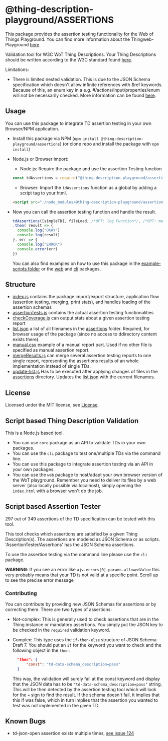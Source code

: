 # @thing-description-playground/**ASSERTIONS**

This package provides the assertion testing functionality for the Web of Things Playground.
You can find more information about the Thingweb-Playground [here](https://github.com/thingweb/thingweb-playground).

Validation tool for W3C WoT Thing Descriptions. Your Thing Descriptions should be written according to the W3C standard found [here](https://w3c.github.io/wot-thing-description/#).

Limitations: 

* There is limited nested validation. This is due to the JSON Schema specification which doesn't allow infinite references with $ref keywords. Because of this, an enum key in a e.g. #/actions/input/properties/enum will not be necessarily checked. More information can be found [here](http://json-schema.org/draft/2019-09/json-schema-core.html#rfc.section.8.2.4.3).

## Usage

You can use this package to integrate TD assertion testing in your own Browser/NPM application.

* Install this package via NPM (`npm install @thing-description-playground/assertions`) (or clone repo and install the package with `npm install`)
* Node.js or Browser import:
  * Node.js: Require the package and use the assertion Testing function

  ```javascript
  const tdAssertions = require("@thing-description-playground/assertions")
  ```

  * Browser: Import the `tdAssertions` function as a global by adding a script tag to your html.

  ```html
  <script src="./node_modules/@thing-description-playground/assertions/dist/web-bundle.min.js"></script>
  ```

* Now you can call the assertion testing function and handle the result.

  ```javascript
  tdAssertions([simpleTD], fileLoad, /*OPT: log Function*/, /*OPT: manual report*/)
  .then( result => {
    console.log("OKAY")
    console.log(result)
  }, err => {
    console.log("ERROR")
    console.error(err)
  })
  ```

  You can also find examples on how to use this package in the [example-scripts folder](./example-scripts) or the [web] and [cli] packages.

## Structure

* [index.js](./index.js) contains the package import/export structure, application flow (assertion testing, merging, print stats), and handles loading of the assertion schemas
* [assertionTests.js](./assertionTests.js) contains the actual assertion testing functionalities
* [checkCoverage.js](./checkCoverage.js) can output stats about a given assertion testing report
* [list.json](./list.json) a list of all filenames in the [assertions](./assertions) folder. Required, for browser usage of the package (since no access to ddirectory content exists there).
* [manual.csv](./manual.csv) example of a manual report part. Used if no other file is specified as manual assertion report.
* [mergeResults.js](./mergeResults.js) can merge several assertion testing reports to one single report, representing the assertions results of an whole implementation instead of single TDs.
* [update-list.js](./update-list.js) Has to be executed after applying changes of files in the [assertions](./assertions) directory. Updates the [list.json](./list.json) with the current filenames.

## License

Licensed under the MIT license, see [License](./LICENSE.md).

## Script based Thing Description Validation

This is a Node.js based tool.

* You can use `core` package as an API to validate TDs in your own packages.
* You can use the `cli` package to test one/multiple TDs via the command line.
* You can use this package to integrate assertion testing via an API in your own packages.
* You can use the `web` package to host/adapt your own browser version of the WoT playground. Remember you need to deliver its files by a web server (also locally possible via localhost), simply opening the `index.html` with a browser won't do the job.

## Script based Assertion Tester

297 out of 349 assertions of the TD specification can be tested with this tool.

This tool checks which assertions are satisfied by a given Thing Description(s). The assertions are modeled as JSON Schema or as scripts. 'AssertionTester/Assertions' has the JSON Schema assertions.

To use the assertion testing via the command line please use the `cli` package.

**WARNING**: If you see an error like `ajv.errors[0].params.allowedValue` this very probably means that your TD is not valid at a specific point. Scroll up to see the precise error message

### Contributing

You can contribute by providing new JSON Schemas for assertions or by correcting them. There are two types of assertions:

* Not-complex: This is generally used to check assertions that are in the Thing instance or mandatory assertions. You simply put the JSON key to be checked in the `required` validation keyword.
* Complex: This type uses the `if-then-else` structure of JSON Schema Draft 7. You should put an `if` for the keyword you want to check and the following object in the `then`:

  ```json
    "then": {
        "const": "td-data-schema_description=pass"
    }
  ```

  This way, the validation will surely fail at the const keyword and display that the JSON data has to be `"td-data-schema_description=pass"` string. This will be then detected by the assertion testing tool which will look for the `=` sign to find the result. If the schema doesn't fail, it implies that this if was false, which in turn implies that the assertion you wanted to test was not implemented in the given TD.

## Known Bugs

* td-json-open assertion exists multiple times, [see issue 124](https://github.com/thingweb/thingweb-playground/issues/124)

[web]: https://github.com/thingweb/thingweb-playground/tree/master/packages/web
[cli]: https://github.com/thingweb/thingweb-playground/tree/master/packages/cli
